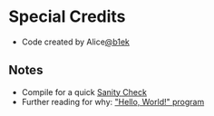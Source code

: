 # Special Credits

- Code created by Alice[@b1ek](https://github.com/b1ek)

## Notes

- Compile for a quick [Sanity Check](https://en.wikipedia.org/wiki/Sanity_check)
- Further reading for why: ["Hello, World!" program](https://en.wikipedia.org/wiki/%22Hello,_World!%22_program)
